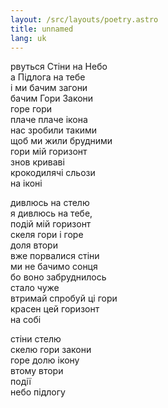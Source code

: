 ```yaml
---
layout: /src/layouts/poetry.astro
title: unnamed
lang: uk
---
```

рвуться Стіни на Небо  
а Підлога на тебе  
і ми бачим загони  
бачим Гори Закони  
горе гори  
плаче плаче ікона  
нас зробили такими  
щоб ми жили брудними  
гори мій горизонт  
знов криваві  
крокодилячі сльози  
на іконі

дивлюсь на стелю  
я дивлюсь на тебе,  
подій мій горизонт  
скеля гори і горе  
доля втори  
вже порвалися стіни  
ми не бачимо сонця  
бо воно забруднилось  
стало чуже  
втримай спробуй ці гори  
красен цей горизонт  
на собі

стіни стелю  
скелю гори закони  
горе долю ікону  
втому втори  
події  
небо підлогу
